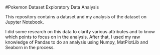 #Pokemon Dataset Exploratory Data Analysis 

This repository contains a dataset and my analysis of the dataset on Jupyter Notebook.

I did some research on this data to clarify various attributes and to know which points to focus on in the analysis. After that, I used my raw knowledge of Pandas to do an analysis using Numpy, MatPlotLib and Seaborn in the process.